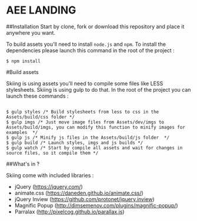 # AEE LANDING

##Installation
Start by clone, fork or download this repository and place it anywhere you want.

To build assets you'll need to install `node.js` and `npm`.
To install the dependencies please launch this command in the root of the project :  
```
$ npm install
```

#Build assets

Skiing is using assets you'll need to compile some files like LESS stylesheets. Skiing is using gulp to do that.
In the root of the project you can launch these commands :
```

$ gulp styles /* Build stylesheets from less to css in the Assets/build/css folder */
$ gulp imgs /* Just move image files from Assets/dev/imgs to Assets/build/imgs, you can modify this function to minify images for examples  */
$ gulp js /* Minify js files in the Assets/build/js folder  */
$ gulp build /* Launch styles, imgs and js builds */
$ gulp watch /* Start by compile all assets and wait for changes in source files, so it compile them */

```


##What's in ?

Skiing come with included libraries :

- jQuery (https://jquery.com/)
- animate.css (https://daneden.github.io/animate.css/)
- jQuery Inview (https://github.com/protonet/jquery.inview)
- Magnific Popup (http://dimsemenov.com/plugins/magnific-popup/)
- Parralax (http://pixelcog.github.io/parallax.js)
